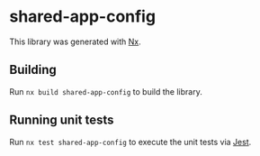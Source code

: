 # shared-app-config

This library was generated with [Nx](https://nx.dev).

## Building

Run `nx build shared-app-config` to build the library.

## Running unit tests

Run `nx test shared-app-config` to execute the unit tests via [Jest](https://jestjs.io).
